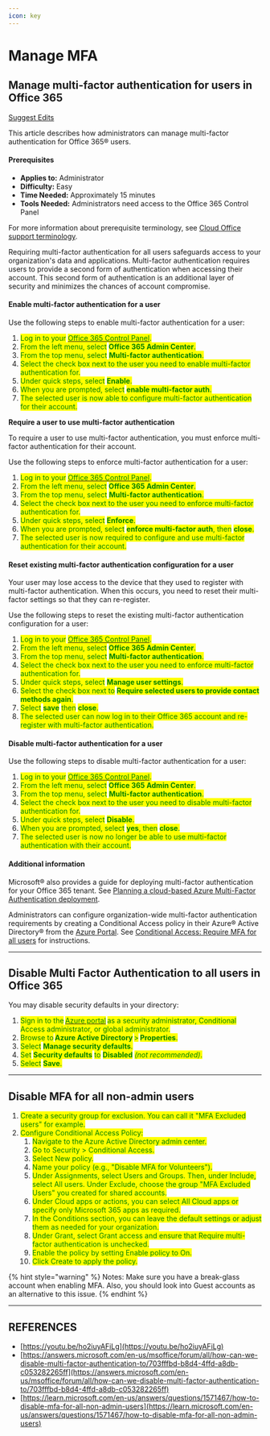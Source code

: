 ```yaml
---
icon: key
---
```


# Manage MFA

## Manage multi-factor authentication for users in Office 365

[Suggest Edits](https://docs.rackspace.com/edit/manage-multi-factor-authentication-for-users-in-office-365)

This article describes how administrators can manage multi-factor authentication for Office 365® users.

#### Prerequisites

* **Applies to:** Administrator
* **Difficulty:** Easy
* **Time Needed:** Approximately 15 minutes
* **Tools Needed:** Administrators need access to the Office 365 Control Panel

For more information about prerequisite terminology, see [Cloud Office support terminology](https://docs.rackspace.com/support/how-to/cloud-office-support-terminology).

Requiring multi-factor authentication for all users safeguards access to your organization's data and applications. Multi-factor authentication requires users to provide a second form of authentication when accessing their account. This second form of authentication is an additional layer of security and minimizes the chances of account compromise.

#### Enable multi-factor authentication for a user

Use the following steps to enable multi-factor authentication for a user:

1. <mark style="color:green;">Log in to your</mark> [<mark style="color:green;">Office 365 Control Panel</mark>](https://manage365.rackspace.com/)<mark style="color:green;">.</mark>
2. <mark style="color:green;">From the left menu, select</mark> <mark style="color:green;"></mark><mark style="color:green;">**Office 365 Admin Center**</mark><mark style="color:green;">.</mark>
3. <mark style="color:green;">From the top menu, select</mark> <mark style="color:green;"></mark><mark style="color:green;">**Multi-factor authentication**</mark><mark style="color:green;">.</mark>
4. <mark style="color:green;">Select the check box next to the user you need to enable multi-factor authentication for.</mark>
5. <mark style="color:green;">Under quick steps, select</mark> <mark style="color:green;"></mark><mark style="color:green;">**Enable**</mark><mark style="color:green;">.</mark>
6. <mark style="color:green;">When you are prompted, select</mark> <mark style="color:green;"></mark><mark style="color:green;">**enable multi-factor auth**</mark><mark style="color:green;">.</mark>
7. <mark style="color:green;">The selected user is now able to configure multi-factor authentication for their account.</mark>

**Require a user to use multi-factor authentication**

To require a user to use multi-factor authentication, you must enforce multi-factor authentication for their account.

Use the following steps to enforce multi-factor authentication for a user:

1. <mark style="color:green;">Log in to your</mark> [<mark style="color:green;">Office 365 Control Panel</mark>](https://manage365.rackspace.com/)<mark style="color:green;">.</mark>
2. <mark style="color:green;">From the left menu, select</mark> <mark style="color:green;"></mark><mark style="color:green;">**Office 365 Admin Center**</mark><mark style="color:green;">.</mark>
3. <mark style="color:green;">From the top menu, select</mark> <mark style="color:green;"></mark><mark style="color:green;">**Multi-factor authentication**</mark><mark style="color:green;">.</mark>
4. <mark style="color:green;">Select the check box next to the user you need to enforce multi-factor authentication for.</mark>
5. <mark style="color:green;">Under quick steps, select</mark> <mark style="color:green;"></mark><mark style="color:green;">**Enforce**</mark><mark style="color:green;">.</mark>
6. <mark style="color:green;">When you are prompted, select</mark> <mark style="color:green;"></mark><mark style="color:green;">**enforce multi-factor auth**</mark><mark style="color:green;">, then</mark> <mark style="color:green;"></mark><mark style="color:green;">**close**</mark><mark style="color:green;">.</mark>
7. <mark style="color:green;">The selected user is now required to configure and use multi-factor authentication for their account.</mark>

#### Reset existing multi-factor authentication configuration for a user

Your user may lose access to the device that they used to register with multi-factor authentication. When this occurs, you need to reset their multi-factor settings so that they can re-register.

Use the following steps to reset the existing multi-factor authentication configuration for a user:

1. <mark style="color:green;">Log in to your</mark> [<mark style="color:green;">Office 365 Control Panel</mark>](https://manage365.rackspace.com/)<mark style="color:green;">.</mark>
2. <mark style="color:green;">From the left menu, select</mark> <mark style="color:green;"></mark><mark style="color:green;">**Office 365 Admin Center**</mark><mark style="color:green;">.</mark>
3. <mark style="color:green;">From the top menu, select</mark> <mark style="color:green;"></mark><mark style="color:green;">**Multi-factor authentication**</mark><mark style="color:green;">.</mark>
4. <mark style="color:green;">Select the check box next to the user you need to enforce multi-factor authentication for.</mark>
5. <mark style="color:green;">Under quick steps, select</mark> <mark style="color:green;"></mark><mark style="color:green;">**Manage user settings**</mark><mark style="color:green;">.</mark>
6. <mark style="color:green;">Select the check box next to</mark> <mark style="color:green;"></mark><mark style="color:green;">**Require selected users to provide contact methods again**</mark><mark style="color:green;">.</mark>
7. <mark style="color:green;">Select</mark> <mark style="color:green;"></mark><mark style="color:green;">**save**</mark> <mark style="color:green;"></mark><mark style="color:green;">then</mark> <mark style="color:green;"></mark><mark style="color:green;">**close**</mark><mark style="color:green;">.</mark>
8. <mark style="color:green;">The selected user can now log in to their Office 365 account and re-register with multi-factor authentication.</mark>

#### Disable multi-factor authentication for a user

Use the following steps to disable multi-factor authentication for a user:

1. <mark style="color:green;">Log in to your</mark> [<mark style="color:green;">Office 365 Control Panel</mark>](https://manage365.rackspace.com/)<mark style="color:green;">.</mark>
2. <mark style="color:green;">From the left menu, select</mark> <mark style="color:green;"></mark><mark style="color:green;">**Office 365 Admin Center**</mark><mark style="color:green;">.</mark>
3. <mark style="color:green;">From the top menu, select</mark> <mark style="color:green;"></mark><mark style="color:green;">**Multi-factor authentication**</mark><mark style="color:green;">.</mark>
4. <mark style="color:green;">Select the check box next to the user you need to disable multi-factor authentication for.</mark>
5. <mark style="color:green;">Under quick steps, select</mark> <mark style="color:green;"></mark><mark style="color:green;">**Disable**</mark><mark style="color:green;">.</mark>
6. <mark style="color:green;">When you are prompted, select</mark> <mark style="color:green;"></mark><mark style="color:green;">**yes**</mark><mark style="color:green;">, then</mark> <mark style="color:green;"></mark><mark style="color:green;">**close**</mark><mark style="color:green;">.</mark>
7. <mark style="color:green;">The selected user is now no longer be able to use multi-factor authentication with their account.</mark>

#### Additional information

Microsoft® also provides a guide for deploying multi-factor authentication for your Office 365 tenant. See [Planning a cloud-based Azure Multi-Factor Authentication deployment](https://docs.microsoft.com/en-us/azure/active-directory/authentication/howto-mfa-getstarted).

Administrators can configure organization-wide multi-factor authentication requirements by creating a Conditional Access policy in their Azure® Active Directory® from the [Azure Portal](https://portal.azure.com/). See [Conditional Access: Require MFA for all users](https://docs.microsoft.com/en-us/azure/active-directory/conditional-access/howto-conditional-access-policy-all-users-mfa) for instructions.

***

## Disable Multi Factor Authentication to all users in Office 365

You may disable security defaults in your directory:

1. <mark style="color:green;">Sign in to the</mark> [<mark style="color:green;">Azure portal</mark>](https://portal.azure.com/) <mark style="color:green;">as a security administrator, Conditional Access administrator, or global administrator.</mark>
2. <mark style="color:green;">Browse to</mark> <mark style="color:green;"></mark><mark style="color:green;">**Azure Active Directory**</mark> <mark style="color:green;"></mark><mark style="color:green;">></mark> <mark style="color:green;"></mark><mark style="color:green;">**Properties**</mark><mark style="color:green;">.</mark>
3. <mark style="color:green;">Select</mark> <mark style="color:green;"></mark><mark style="color:green;">**Manage security defaults**</mark><mark style="color:green;">.</mark>
4. <mark style="color:green;">Set</mark> <mark style="color:green;"></mark><mark style="color:green;">**Security defaults**</mark> <mark style="color:green;"></mark><mark style="color:green;">to</mark> <mark style="color:green;"></mark><mark style="color:green;">**Disabled**</mark> <mark style="color:green;"></mark>_<mark style="color:green;">(not recommended)</mark>_<mark style="color:green;">.</mark>
5. <mark style="color:green;">Select</mark> <mark style="color:green;"></mark><mark style="color:green;">**Save**</mark><mark style="color:green;">.</mark>

***

## Disable MFA for all non-admin users

1. <mark style="color:green;">Create a security group for exclusion. You can call it "MFA Excluded users" for example.</mark>
2. <mark style="color:green;">Configure Conditional Access Policy:</mark>
   1. <mark style="color:green;">Navigate to the Azure Active Directory admin center.</mark>
   2. <mark style="color:green;">Go to Security > Conditional Access.</mark>
   3. <mark style="color:green;">Select New policy.</mark>
   4. <mark style="color:green;">Name your policy (e.g., "Disable MFA for Volunteers").</mark>
   5. <mark style="color:green;">Under Assignments, select Users and Groups. Then, under Include, select All users. Under Exclude, choose the group "MFA Excluded Users" you created for shared accounts.</mark>
   6. <mark style="color:green;">Under Cloud apps or actions, you can select All Cloud apps or specify only Microsoft 365 apps as required.</mark>
   7. <mark style="color:green;">In the Conditions section, you can leave the default settings or adjust them as needed for your organization.</mark>
   8. <mark style="color:green;">Under Grant, select Grant access and ensure that Require multi-factor authentication is unchecked.</mark>
   9. <mark style="color:green;">Enable the policy by setting Enable policy to On.</mark>
   10. <mark style="color:green;">Click Create to apply the policy.</mark>

{% hint style="warning" %}
Notes: Make sure you have a break-glass account when enabling MFA. Also, you should look into Guest accounts as an alternative to this issue.
{% endhint %}



***

## REFERENCES

* [https://youtu.be/ho2iuyAFiLg](https://youtu.be/ho2iuyAFiLg)
* [https://answers.microsoft.com/en-us/msoffice/forum/all/how-can-we-disable-multi-factor-authentication-to/703fffbd-b8d4-4ffd-a8db-c053282265ff](https://answers.microsoft.com/en-us/msoffice/forum/all/how-can-we-disable-multi-factor-authentication-to/703fffbd-b8d4-4ffd-a8db-c053282265ff)
* [https://learn.microsoft.com/en-us/answers/questions/1571467/how-to-disable-mfa-for-all-non-admin-users](https://learn.microsoft.com/en-us/answers/questions/1571467/how-to-disable-mfa-for-all-non-admin-users)
